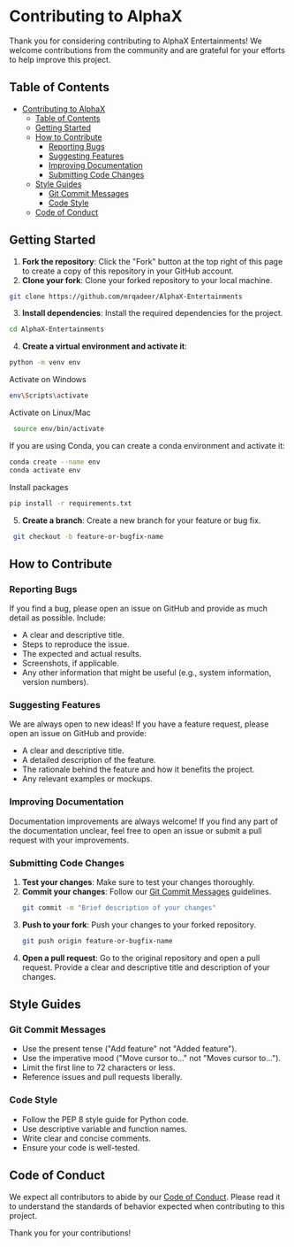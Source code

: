 # Contributing to AlphaX 

Thank you for considering contributing to AlphaX Entertainments! We welcome contributions from the community and are grateful for your efforts to help improve this project.

## Table of Contents

- [Contributing to AlphaX](https://github.com/mrqadeer/AlphaX-Entertainments/)
  - [Table of Contents](#table-of-contents)
  - [Getting Started](#getting-started)
  - [How to Contribute](#how-to-contribute)
    - [Reporting Bugs](#reporting-bugs)
    - [Suggesting Features](#suggesting-features)
    - [Improving Documentation](#improving-documentation)
    - [Submitting Code Changes](#submitting-code-changes)
  - [Style Guides](#style-guides)
    - [Git Commit Messages](#git-commit-messages)
    - [Code Style](#code-style)
  - [Code of Conduct](#code-of-conduct)

## Getting Started

1. **Fork the repository**: Click the "Fork" button at the top right of this page to create a copy of this repository in your GitHub account.
2. **Clone your fork**: Clone your forked repository to your local machine.
  ```bash
  git clone https://github.com/mrqadeer/AlphaX-Entertainments
  ```
3. **Install dependencies**: Install the required dependencies for the project.

  ```bash
  cd AlphaX-Entertainments
  ```
4. **Create a virtual environment and activate it**:
  ```bash
  python -m venv env
  ```
  Activate on Windows
  ```bash
  env\Scripts\activate
  ```
   Activate on Linux/Mac
  ```bash
   source env/bin/activate
  ```
If you are using Conda, you can create a conda environment and activate it:
```bash
conda create --name env
conda activate env
```
Install packages
  ```bash
  pip install -r requirements.txt
  ```
5. **Create a branch**: Create a new branch for your feature or bug fix.
  ```bash
   git checkout -b feature-or-bugfix-name
  ```

## How to Contribute

### Reporting Bugs

If you find a bug, please open an issue on GitHub and provide as much detail as possible. Include:
- A clear and descriptive title.
- Steps to reproduce the issue.
- The expected and actual results.
- Screenshots, if applicable.
- Any other information that might be useful (e.g., system information, version numbers).

### Suggesting Features

We are always open to new ideas! If you have a feature request, please open an issue on GitHub and provide:
- A clear and descriptive title.
- A detailed description of the feature.
- The rationale behind the feature and how it benefits the project.
- Any relevant examples or mockups.

### Improving Documentation

Documentation improvements are always welcome! If you find any part of the documentation unclear, feel free to open an issue or submit a pull request with your improvements.

### Submitting Code Changes

1. **Test your changes**: Make sure to test your changes thoroughly.
2. **Commit your changes**: Follow our [Git Commit Messages](#git-commit-messages) guidelines.
    ```bash
    git commit -m "Brief description of your changes"
    ```
3. **Push to your fork**: Push your changes to your forked repository.
    ```bash
    git push origin feature-or-bugfix-name
    ```
4. **Open a pull request**: Go to the original repository and open a pull request. Provide a clear and descriptive title and description of your changes.

## Style Guides

### Git Commit Messages

- Use the present tense ("Add feature" not "Added feature").
- Use the imperative mood ("Move cursor to..." not "Moves cursor to...").
- Limit the first line to 72 characters or less.
- Reference issues and pull requests liberally.

### Code Style

- Follow the PEP 8 style guide for Python code.
- Use descriptive variable and function names.
- Write clear and concise comments.
- Ensure your code is well-tested.

## Code of Conduct

We expect all contributors to abide by our [Code of Conduct](CODE_OF_CONDUCT.md). Please read it to understand the standards of behavior expected when contributing to this project.

Thank you for your contributions!
